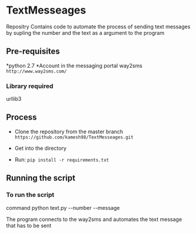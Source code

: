# TextMesseages
Repositry Contains code to automate the process of sending text messages by supling the number and the text as a argument to the program

## Pre-requisites
*python 2.7
*Account in the messaging portal way2sms `http://www.way2sms.com/`

### Library required
urllib3

## Process
* Clone the repository from the master branch
`https://github.com/kamesh98/TextMesseages.git`

* Get into the directory
* Run:
 `pip install -r requirements.txt`

## Running the script

### To run the script

command python text.py --number --message

The program connects to the way2sms and automates the text message that has to be sent
